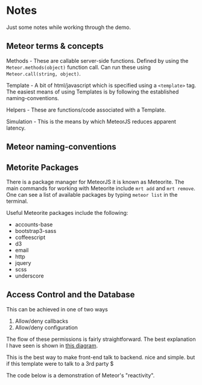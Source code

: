 # Notes

Just some notes while working through the demo.


## Meteor terms & concepts

Methods - These are callable server-side functions. Defined by using the `Meteor.methods(object)` function call. Can run these using `Meteor.call(string, object)`.

Template - A bit of html/javascript which is specified using a `<template>` tag. The easiest means of using Templates is by following the established naming-conventions.

Helpers - These are functions/code associated with a Template.

Simulation - This is the means by which MeteorJS reduces apparent latency.



## Meteor naming-conventions


## Metorite Packages

There is a package manager for MeteorJS it is known as Meteorite. The main commands for working with Meteorite include `mrt add` and `mrt remove`. One can see a list of available packages by typing `meteor list` in the terminal.

Useful Meteorite packages include the following:

* accounts-base
* bootstrap3-sass
* coffeescript
* d3
* email
* http
* jquery
* scss
* underscore


## Access Control and the Database

This can be achieved in one of two ways

1) Allow/deny callbacks
2) Allow/deny configuration

The flow of these permissions is fairly straightforward. The best explanation I have seen is shown in [this diagram](https://dl.dropboxusercontent.com/u/21643387/img/MeteorJS%20Allow%3ADeny%20Chart.png).






This is the best way to make front-end talk to backend. nice and simple. but if this template were to talk to a 3rd party $
                                    
The code below is a demonstration of Meteor's "reactivity". 


